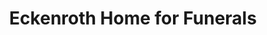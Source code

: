 ---
title: "Eckenroth Home for Funerals"
url: /terre-hill/eckenroth-home-for-funerals/
shop: funeral directors
---